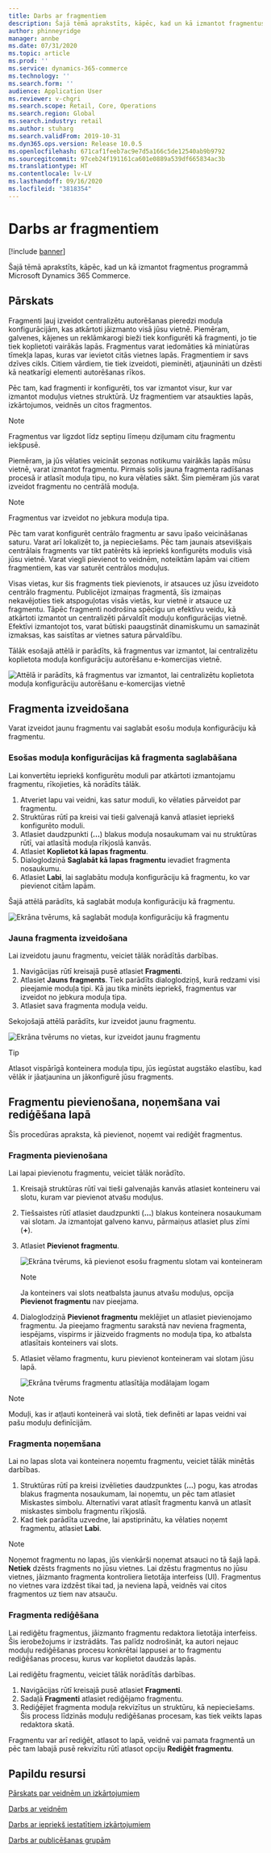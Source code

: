 ```yaml
---
title: Darbs ar fragmentiem
description: Šajā tēmā aprakstīts, kāpēc, kad un kā izmantot fragmentus programmā Microsoft Dynamics 365 Commerce.
author: phinneyridge
manager: annbe
ms.date: 07/31/2020
ms.topic: article
ms.prod: ''
ms.service: dynamics-365-commerce
ms.technology: ''
ms.search.form: ''
audience: Application User
ms.reviewer: v-chgri
ms.search.scope: Retail, Core, Operations
ms.search.region: Global
ms.search.industry: retail
ms.author: stuharg
ms.search.validFrom: 2019-10-31
ms.dyn365.ops.version: Release 10.0.5
ms.openlocfilehash: 671caf1feeb7ac9e7d5a166c5de12540ab9b9792
ms.sourcegitcommit: 97ceb24f191161ca601e0889a539df665834ac3b
ms.translationtype: HT
ms.contentlocale: lv-LV
ms.lasthandoff: 09/16/2020
ms.locfileid: "3818354"
---
```

# <a name="work-with-fragments"></a>Darbs ar fragmentiem 

[!include [banner](includes/banner.md)]

Šajā tēmā aprakstīts, kāpēc, kad un kā izmantot fragmentus programmā Microsoft Dynamics 365 Commerce.

## <a name="overview"></a>Pārskats

Fragmenti ļauj izveidot centralizētu autorēšanas pieredzi moduļa konfigurācijām, kas atkārtoti jāizmanto visā jūsu vietnē. Piemēram, galvenes, kājenes un reklāmkarogi bieži tiek konfigurēti kā fragmenti, jo tie tiek koplietoti vairākās lapās. Fragmentus varat iedomāties kā miniatūras tīmekļa lapas, kuras var ievietot citās vietnes lapās. Fragmentiem ir savs dzīves cikls. Citiem vārdiem, tie tiek izveidoti, pieminēti, atjaunināti un dzēsti kā neatkarīgi elementi autorēšanas rīkos.

Pēc tam, kad fragmenti ir konfigurēti, tos var izmantot visur, kur var izmantot moduļus vietnes struktūrā. Uz fragmentiem var atsaukties lapās, izkārtojumos, veidnēs un citos fragmentos.

> [!NOTE]
> Fragmentus var ligzdot līdz septiņu līmeņu dziļumam citu fragmentu iekšpusē.

Piemēram, ja jūs vēlaties veicināt sezonas notikumu vairākās lapās mūsu vietnē, varat izmantot fragmentu. Pirmais solis jauna fragmenta radīšanas procesā ir atlasīt moduļa tipu, no kura vēlaties sākt. Šim piemēram jūs varat izveidot fragmentu no centrālā moduļa.

> [!NOTE]
> Fragmentus var izveidot no jebkura moduļa tipa.

Pēc tam varat konfigurēt centrālo fragmentu ar savu īpašo veicināšanas saturu. Varat arī lokalizēt to, ja nepieciešams. Pēc tam jaunais atsevišķais centrālais fragments var tikt patērēts kā iepriekš konfigurēts modulis visā jūsu vietnē. Varat viegli pievienot to veidnēm, noteiktām lapām vai citiem fragmentiem, kas var saturēt centrālos moduļus.

Visas vietas, kur šis fragments tiek pievienots, ir atsauces uz jūsu izveidoto centrālo fragmentu. Publicējot izmaiņas fragmentā, šīs izmaiņas nekavējoties tiek atspoguļotas visās vietās, kur vietnē ir atsauce uz fragmentu. Tāpēc fragmenti nodrošina spēcīgu un efektīvu veidu, kā atkārtoti izmantot un centralizēti pārvaldīt moduļu konfigurācijas vietnē. Efektīvi izmantojot tos, varat būtiski paaugstināt dinamiskumu un samazināt izmaksas, kas saistītas ar vietnes satura pārvaldību.

Tālāk esošajā attēlā ir parādīts, kā fragmentus var izmantot, lai centralizētu koplietota moduļa konfigurāciju autorēšanu e-komercijas vietnē.

![Attēlā ir parādīts, kā fragmentus var izmantot, lai centralizētu koplietota moduļa konfigurāciju autorēšanu e-komercijas vietnē](./media/fragment-figure1.png)

## <a name="create-a-fragment"></a>Fragmenta izveidošana

Varat izveidot jaunu fragmentu vai saglabāt esošu moduļa konfigurāciju kā fragmentu.

### <a name="save-an-existing-module-configuration-as-a-fragment"></a>Esošas moduļa konfigurācijas kā fragmenta saglabāšana

Lai konvertētu iepriekš konfigurētu moduli par atkārtoti izmantojamu fragmentu, rīkojieties, kā norādīts tālāk.

1. Atveriet lapu vai veidni, kas satur moduli, ko vēlaties pārveidot par fragmentu.
1. Struktūras rūtī pa kreisi vai tieši galvenajā kanvā atlasiet iepriekš konfigurēto moduli.
1. Atlasiet daudzpunkti (**...**) blakus moduļa nosaukumam vai nu struktūras rūtī, vai atlasītā moduļa rīkjoslā kanvās. 
1. Atlasiet **Koplietot kā lapas fragmentu**. 
1. Dialoglodziņā **Saglabāt kā lapas fragmentu** ievadiet fragmenta nosaukumu.
1. Atlasiet **Labi**, lai saglabātu moduļa konfigurāciju kā fragmentu, ko var pievienot citām lapām.

Šajā attēlā parādīts, kā saglabāt moduļa konfigurāciju kā fragmentu.

![Ekrāna tvērums, kā saglabāt moduļa konfigurāciju kā fragmentu](./media/save-as-fragment.png)

### <a name="create-a-new-fragment"></a>Jauna fragmenta izveidošana

Lai izveidotu jaunu fragmentu, veiciet tālāk norādītās darbības.

1. Navigācijas rūtī kreisajā pusē atlasiet **Fragmenti**.
1. Atlasiet **Jauns fragments**. Tiek parādīts dialoglodziņš, kurā redzami visi pieejamie moduļa tipi. Kā jau tika minēts iepriekš, fragmentus var izveidot no jebkura moduļa tipa.
1. Atlasiet sava fragmenta moduļa veidu.

Sekojošajā attēlā parādīts, kur izveidot jaunu fragmentu.

![Ekrāna tvērums no vietas, kur izveidot jaunu fragmentu](./media/fragment-nav-menu.png)

> [!TIP]
> Atlasot vispārīgā konteinera moduļa tipu, jūs iegūstat augstāko elastību, kad vēlāk ir jāatjaunina un jākonfigurē jūsu fragments.

## <a name="add-remove-or-edit-fragments-on-a-page"></a>Fragmentu pievienošana, noņemšana vai rediģēšana lapā

Šīs procedūras apraksta, kā pievienot, noņemt vai rediģēt fragmentus.

### <a name="add-a-fragment"></a>Fragmenta pievienošana

Lai lapai pievienotu fragmentu, veiciet tālāk norādīto.

1. Kreisajā struktūras rūtī vai tieši galvenajās kanvās atlasiet konteineru vai slotu, kuram var pievienot atvašu moduļus.
1. Tiešsaistes rūtī atlasiet daudzpunkti (**...**) blakus konteinera nosaukumam vai slotam.  Ja izmantojat galveno kanvu, pārmaiņus atlasiet plus zīmi (**+**).  
1. Atlasiet **Pievienot fragmentu**.

    ![Ekrāna tvērums, kā pievienot esošu fragmentu slotam vai konteineram](./media/add-fragment.png)
 
    > [!NOTE]
    > Ja konteiners vai slots neatbalsta jaunus atvašu moduļus, opcija **Pievienot fragmentu** nav pieejama.
    
1. Dialoglodziņā **Pievienot fragmentu** meklējiet un atlasiet pievienojamo fragmentu. Ja pieejamo fragmentu sarakstā nav neviena fragmenta, iespējams, vispirms ir jāizveido fragments no moduļa tipa, ko atbalsta atlasītais konteiners vai slots.
1. Atlasiet vēlamo fragmentu, kuru pievienot konteineram vai slotam jūsu lapā.

    ![Ekrāna tvērums fragmentu atlasītāja modālajam logam](./media/fragment-picker.png)

> [!NOTE]
> Moduļi, kas ir atļauti konteinerā vai slotā, tiek definēti ar lapas veidni vai pašu moduļu definīcijām.

### <a name="remove-a-fragment"></a>Fragmenta noņemšana

Lai no lapas slota vai konteinera noņemtu fragmentu, veiciet tālāk minētās darbības.

1. Struktūras rūtī pa kreisi izvēlieties daudzpunktes (**...**) pogu, kas atrodas blakus fragmenta nosaukumam, lai noņemtu, un pēc tam atlasiet Miskastes simbolu.  Alternatīvi varat atlasīt fragmentu kanvā un atlasīt miskastes simbolu fragmentu rīkjoslā.
1. Kad tiek parādīta uzvedne, lai apstiprinātu, ka vēlaties noņemt fragmentu, atlasiet **Labi**.

> [!NOTE]
> Noņemot fragmentu no lapas, jūs vienkārši noņemat atsauci no tā šajā lapā. **Netiek** dzēsts fragments no jūsu vietnes. Lai dzēstu fragmentus no jūsu vietnes, jāizmanto fragmenta kontroliera lietotāja interfeiss (UI). Fragmentus no vietnes vara izdzēst tikai tad, ja neviena lapā, veidnēs vai citos fragmentos uz tiem nav atsauču.

### <a name="edit-a-fragment"></a>Fragmenta rediģēšana

Lai rediģētu fragmentus, jāizmanto fragmentu redaktora lietotāja interfeiss. Šis ierobežojums ir izstrādāts. Tas palīdz nodrošināt, ka autori nejauc moduļu rediģēšanas procesu konkrētai lappusei ar to fragmentu rediģēšanas procesu, kurus var koplietot daudzās lapās.

Lai rediģētu fragmentu, veiciet tālāk norādītās darbības.

1. Navigācijas rūtī kreisajā pusē atlasiet **Fragmenti**.
1. Sadaļā **Fragmenti** atlasiet rediģējamo fragmentu.
1. Rediģējiet fragmenta moduļa rekvizītus un struktūru, kā nepieciešams. Šis process līdzinās moduļu rediģēšanas procesam, kas tiek veikts lapas redaktora skatā.

Fragmentu var arī rediģēt, atlasot to lapā, veidnē vai pamata fragmentā un pēc tam labajā pusē rekvizītu rūtī atlasot opciju **Rediģēt fragmentu**.

## <a name="additional-resources"></a>Papildu resursi

[Pārskats par veidnēm un izkārtojumiem](templates-layouts-overview.md)

[Darbs ar veidnēm](work-with-templates.md)

[Darbs ar iepriekš iestatītiem izkārtojumiem](work-with-layouts.md)

[Darbs ar publicēšanas grupām](publish-groups.md)
